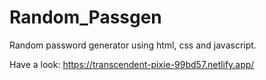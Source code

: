 # Random_Passgen
Random password generator using html, css and javascript.

Have a look: https://transcendent-pixie-99bd57.netlify.app/
